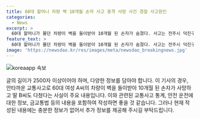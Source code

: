 ```yaml
---
title: 60대 할머니 차량 벽 10개월 손자 사고 충격 사망 사건 경찰 사고원인
categories:
  - News
excerpt: >
  60대 할머니가 몰던 차량이 벽을 들이받아 10개월 된 손자가 숨졌다. 사고는 전주시 덕진구 만성동의 아파트 지하주차장에서 발생했고, 손자는 병원으로 이송되었지만 숨졌다. A씨와 함께 타고 있던 딸 B씨도 다쳐 병원으로 이송됐으며 경찰은 정확한 경위를 조사 중이다. (문단 요약)
feature_text: >
  60대 할머니가 몰던 차량이 벽을 들이받아 10개월 된 손자가 숨졌다. 사고는 전주시 덕진구 만성동의 아파트 지하주차장에서 발생했고, 손자는 병원으로 이송되었지만 숨졌다. A씨와 함께 타고 있던 딸 B씨도 다쳐 병원으로 이송됐으며 경찰은 정확한 경위를 조사 중이다. (문단 요약)
image: 'https://newsdao.kr/res/images/meta/newsdao_breakingnews.jpg'
---
```


<p><img src="https://newsdao.kr/res/images/meta/newsdao_breakingnews.jpg" alt="koreaapp 속보" /></p>

<p>글의 길이가 2500자 이상이어야 하며, 다양한 정보를 담아야 합니다. 이 기사의 경우, 안타까운 교통사고로 60대 여성 A씨의 차량이 벽을 들이받아 10개월 된 손자가 사망하고 딸 B씨도 다쳤다는 사실이 주요 내용입니다. 이와 관련된 교통사고 통계, 안전 운전에 대한 정보, 금교통법 등의 내용을 포함하여 작성하면 좋을 것 같습니다. 그러나 현재 작성된 내용에는 충분한 정보가 없어서 추가 정보를 제공해 주시길 부탁드립니다.</p>

